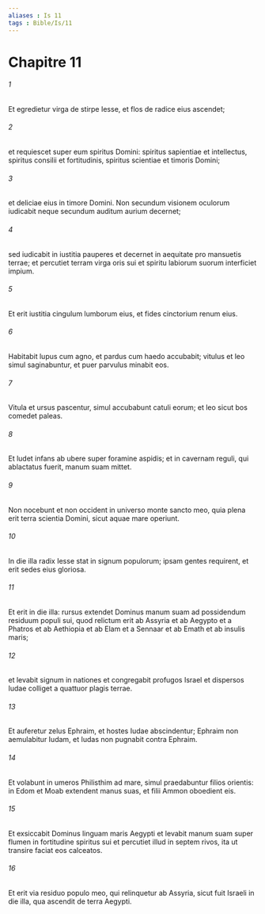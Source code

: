 ```yaml
---
aliases : Is 11
tags : Bible/Is/11
---
```


# Chapitre 11

###### 1
Et egredietur virga de stirpe Iesse, et flos de radice eius ascendet;
###### 2
et requiescet super eum spiritus Domini: spiritus sapientiae et intellectus, spiritus consilii et fortitudinis, spiritus scientiae et timoris Domini;
###### 3
et deliciae eius in timore Domini. Non secundum visionem oculorum iudicabit neque secundum auditum aurium decernet;
###### 4
sed iudicabit in iustitia pauperes et decernet in aequitate pro mansuetis terrae; et percutiet terram virga oris sui et spiritu labiorum suorum interficiet impium.
###### 5
Et erit iustitia cingulum lumborum eius, et fides cinctorium renum eius.
###### 6
Habitabit lupus cum agno, et pardus cum haedo accubabit; vitulus et leo simul saginabuntur, et puer parvulus minabit eos.
###### 7
Vitula et ursus pascentur, simul accubabunt catuli eorum; et leo sicut bos comedet paleas.
###### 8
Et ludet infans ab ubere super foramine aspidis; et in cavernam reguli, qui ablactatus fuerit, manum suam mittet.
###### 9
Non nocebunt et non occident in universo monte sancto meo, quia plena erit terra scientia Domini, sicut aquae mare operiunt.
###### 10
In die illa radix Iesse stat in signum populorum; ipsam gentes requirent, et erit sedes eius gloriosa.
###### 11
Et erit in die illa: rursus extendet Dominus manum suam ad possidendum residuum populi sui, quod relictum erit ab Assyria et ab Aegypto et a Phatros et ab Aethiopia et ab Elam et a Sennaar et ab Emath et ab insulis maris;
###### 12
et levabit signum in nationes et congregabit profugos Israel et dispersos Iudae colliget a quattuor plagis terrae.
###### 13
Et auferetur zelus Ephraim, et hostes Iudae abscindentur; Ephraim non aemulabitur Iudam, et Iudas non pugnabit contra Ephraim.
###### 14
Et volabunt in umeros Philisthim ad mare, simul praedabuntur filios orientis: in Edom et Moab extendent manus suas, et filii Ammon oboedient eis.
###### 15
Et exsiccabit Dominus linguam maris Aegypti et levabit manum suam super flumen in fortitudine spiritus sui et percutiet illud in septem rivos, ita ut transire faciat eos calceatos.
###### 16
Et erit via residuo populo meo, qui relinquetur ab Assyria, sicut fuit Israeli in die illa, qua ascendit de terra Aegypti.
